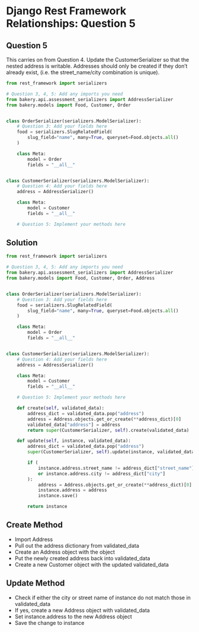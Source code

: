 # Django Rest Framework Relationships: Question 5

## Question 5
This carries on from Question 4. Update the CustomerSerializer so that the nested address is writable. Addresses should only be created if they don’t already exist, (i.e. the street_name/city combination is unique).

```python
from rest_framework import serializers

# Question 3, 4, 5: Add any imports you need
from bakery.api.assessment_serializers import AddressSerializer
from bakery.models import Food, Customer, Order


class OrderSerializer(serializers.ModelSerializer):
    # Question 3: Add your fields here
    food = serializers.SlugRelatedField(
        slug_field="name", many=True, queryset=Food.objects.all()
    )

    class Meta:
        model = Order
        fields = "__all__"


class CustomerSerializer(serializers.ModelSerializer):
    # Question 4: Add your fields here
    address = AddressSerializer()

    class Meta:
        model = Customer
        fields = "__all__"

    # Question 5: Implement your methods here
```


## Solution
```python
from rest_framework import serializers

# Question 3, 4, 5: Add any imports you need
from bakery.api.assessment_serializers import AddressSerializer
from bakery.models import Food, Customer, Order, Address


class OrderSerializer(serializers.ModelSerializer):
    # Question 3: Add your fields here
    food = serializers.SlugRelatedField(
        slug_field="name", many=True, queryset=Food.objects.all()
    )

    class Meta:
        model = Order
        fields = "__all__"


class CustomerSerializer(serializers.ModelSerializer):
    # Question 4: Add your fields here
    address = AddressSerializer()

    class Meta:
        model = Customer
        fields = "__all__"

    # Question 5: Implement your methods here

    def create(self, validated_data):
        address_dict = validated_data.pop("address")
        address = Address.objects.get_or_create(**address_dict)[0]
        validated_data["address"] = address
        return super(CustomerSerializer, self).create(validated_data)

    def update(self, instance, validated_data):
        address_dict = validated_data.pop("address")
        super(CustomerSerializer, self).update(instance, validated_data)

        if (
            instance.address.street_name != address_dict["street_name"]
            or instance.address.city != address_dict["city"]
        ):
            address = Address.objects.get_or_create(**address_dict)[0]
            instance.address = address
            instance.save()

        return instance
```

## Create Method
- Import Address
- Pull out the address dictionary from validated_data
- Create an Address object with the object
- Put the newly created address back into validated_data
- Create a new Customer object with the updated validated_data

## Update Method
- Check if either the city or street name of instance do not match those in validated_data
- If yes, create a new Address object with validated_data
- Set instance.address to the new Address object
- Save the change to instance
